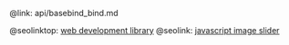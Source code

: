 @link: api/basebind_bind.md

@seolinktop: [web development library](https://webix.com)
@seolink: [javascript image slider](https://webix.com/widget/carousel/)